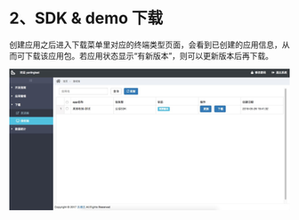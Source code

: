 # 2、SDK & demo 下载
创建应用之后进入下载菜单里对应的终端类型页面，会看到已创建的应用信息，从而可下载该应用包。若应用状态显示“有新版本”，则可以更新版本后再下载。

![](/assets/download.jpg)